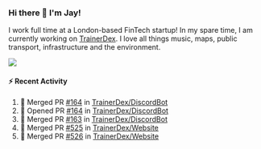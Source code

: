 ### Hi there 👋 I'm Jay!
I work full time at a London-based FinTech startup! In my spare time, I am currently working on [TrainerDex](https://www.github.com/TrainerDex). I love all things music, maps, public transport, infrastructure and the environment.

[<img src="https://github-readme-stats.vercel.app/api/wakatime?username=TurnrDev&layout=compact" />](https://wakatime.com/@TurnrDev)  

#### :zap: Recent Activity
<!--START_SECTION:activity-->
1. 🎉 Merged PR [#164](https://github.com/TrainerDex/DiscordBot/pull/164) in [TrainerDex/DiscordBot](https://github.com/TrainerDex/DiscordBot)
2. 💪 Opened PR [#164](https://github.com/TrainerDex/DiscordBot/pull/164) in [TrainerDex/DiscordBot](https://github.com/TrainerDex/DiscordBot)
3. 🎉 Merged PR [#163](https://github.com/TrainerDex/DiscordBot/pull/163) in [TrainerDex/DiscordBot](https://github.com/TrainerDex/DiscordBot)
4. 🎉 Merged PR [#525](https://github.com/TrainerDex/Website/pull/525) in [TrainerDex/Website](https://github.com/TrainerDex/Website)
5. 🎉 Merged PR [#526](https://github.com/TrainerDex/Website/pull/526) in [TrainerDex/Website](https://github.com/TrainerDex/Website)
<!--END_SECTION:activity-->
